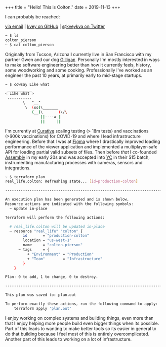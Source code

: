+++
title = "Hello! This is Colton."
date = 2019-11-13
+++

I can probably be reached:

[via email](mailto:colton@coltonpierson.com) | [kvey on GitHub](https://github.com/kvey) | [@kveykva on Twitter](https://twitter.com/Kveykva)

```bash
~ $ ls
colton_pierson
~ $ cat colton_pierson
```

Originally from Tucson, Arizona I currently live in San Francisco with my partner Gwen and our dog [Gilligan](https://www.instagram.com/gillytales/). Personally I'm mostly interested in ways to make software engineering better than how it currently feels, history, some woodworking and some cooking. Professionally I've worked as an engineer the past 10 years, at primarily early to mid-stage startups.

```bash
~ $ cowsay Like what
 ___________
< Like what >
 -----------
        \   ^__^
         \  (oo)\_______
            (__)\       )\/\
                ||----w |
                ||     ||
```

I'm currently at [Curative](https://curative.com/) scaling testing (> 18m tests) and vaccinations (>600k vaccinations) for COVID-19 and where I lead infrastructure engineering. Before that I was at [Figma](https://www.figma.com/) where I drastically improved loading performance of the viewer application and implemented a multiplayer-safe API for loading partial valid subsets of files. Then before _that_ I co-founded [Assembly](https://www.assembly.com/) in my early 20s and was accepted into [YC](https://www.ycombinator.com/) in their S15 batch, instrumenting manufacturing processes with cameras, sensors and integrations.

```bash
~ $ terraform plan
real_life.colton: Refreshing state... [id=production-colton]

------------------------------------------------------------------------

An execution plan has been generated and is shown below.
Resource actions are indicated with the following symbols:
  ~ update in-place

Terraform will perform the following actions:

  # real_life.colton will be updated in-place
  ~ resource "real_life" "colton" {
        id       = "production-colton"
        location = "us-west-1"
        name     = "colton-pierson"
      ~ tags     = {
          + "Environment" = "Production"
          + "Team"        = "Infrastructure"
        }
    }

Plan: 0 to add, 1 to change, 0 to destroy.

------------------------------------------------------------------------

This plan was saved to: plan.out

To perform exactly these actions, run the following command to apply:
    terraform apply "plan.out"
```

I enjoy working on complex systems and building things, even more than that I enjoy helping more people build even bigger things when its possible. Part of this leads to wanting to make better tools so its easier in general to do that building because I feel most of this is entirely overcomplicated. Another part of this leads to working on a lot of infrastructure.
